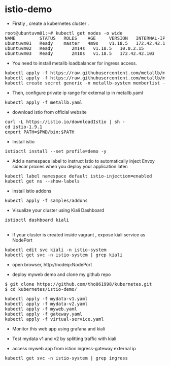 # istio-demo


* Firstly , create a kubernetes cluster .
<pre>
root@ubuntuvm01:~# kubectl get nodes -o wide
NAME         STATUS   ROLES    AGE     VERSION   INTERNAL-IP     EXTERNAL-IP   OS-IMAGE             KERNEL-VERSION     CONTAINER-RUNTIME
ubuntuvm01   Ready    master   4m9s    v1.18.5   172.42.42.101   <none>        Ubuntu 20.04.1 LTS   5.4.0-58-generic   docker://20.10.3
ubuntuvm02   Ready    <none>   2m14s   v1.18.5   10.0.2.15       <none>        Ubuntu 20.04.1 LTS   5.4.0-58-generic   docker://19.3.10
ubuntuvm03   Ready    <none>   2m10s   v1.18.5   172.42.42.103   <none>        Ubuntu 20.04.1 LTS   5.4.0-58-generic   docker://20.10.3
</pre>
* You need to install metallb loadbalancer for ingress access.
<pre>
kubectl apply -f https://raw.githubusercontent.com/metallb/metallb/v0.9.5/manifests/namespace.yaml
kubectl apply -f https://raw.githubusercontent.com/metallb/metallb/v0.9.5/manifests/metallb.yaml
kubectl create secret generic -n metallb-system memberlist --from-literal=secretkey="$(openssl rand -base64 128)"
</pre>
* Then, configure private ip range for external ip in metallb.yaml
<pre>
kubectl apply -f metallb.yaml
</pre>
* download istio from official website
<pre>
curl -L https://istio.io/downloadIstio | sh -
cd istio-1.9.1
export PATH=$PWD/bin:$PATH
</pre>
* Install istio 
<pre>
istioctl install --set profile=demo -y
</pre>
* Add a namespace label to instruct Istio to automatically inject Envoy sidecar proxies when you deploy your application later:
<pre>
kubectl label namespace default istio-injection=enabled
kubectl get ns --show-labels
</pre>
* Install istio addons
<pre>
kubectl apply -f samples/addons
</pre>
* Visualize your cluster using Kiali Dashboard
<pre>
istioctl dashboard kiali
 </pre>
* If your cluster is created inside vagrant , expose kiali service as NodePort 
<pre>
kubectl edit svc kiali -n istio-system
kubectl get svc -n istio-system | grep kiali
</pre>
* open browser, http://nodeip:NodePort

* deploy myweb demo and clone my github repo
<pre>
$ git clone https://github.com/tho861998/kubernetes.git
$ cd kubernetes/istio-demo/
</pre>
<pre>
kubectl apply -f mydata-v1.yaml
kubectl apply -f mydata-v2.yaml
kubectl apply -f myweb.yaml
kubectl apply -f gateway.yaml
kubectl apply -f virtual-service.yaml
</pre>
* Monitor this web app using grafana and kiali
* Test mydata v1 and v2 by splitting traffic with kiali

* access myweb app from istion ingress-gateway external ip
<pre>
kubectl get svc -n istio-system | grep ingress
</pre>
